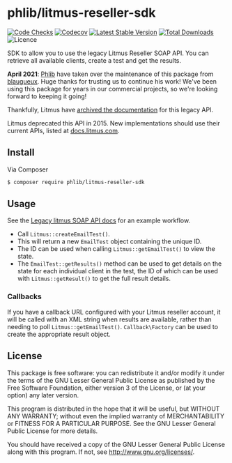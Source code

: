 # phlib/litmus-reseller-sdk

[![Code Checks](https://img.shields.io/github/actions/workflow/status/phlib/litmus-reseller-sdk/code-checks.yml?logo=github)](https://github.com/phlib/litmus-reseller-sdk/actions/workflows/code-checks.yml)
[![Codecov](https://img.shields.io/codecov/c/github/phlib/litmus-reseller-sdk.svg?logo=codecov)](https://codecov.io/gh/phlib/litmus-reseller-sdk)
[![Latest Stable Version](https://img.shields.io/packagist/v/phlib/litmus-reseller-sdk.svg?logo=packagist)](https://packagist.org/packages/phlib/litmus-reseller-sdk)
[![Total Downloads](https://img.shields.io/packagist/dt/phlib/litmus-reseller-sdk.svg?logo=packagist)](https://packagist.org/packages/phlib/litmus-reseller-sdk)
![Licence](https://img.shields.io/github/license/phlib/litmus-reseller-sdk.svg)

SDK to allow you to use the legacy Litmus Reseller SOAP API.
You can retrieve all available clients, create a test and get the results.

**April 2021**: [Phlib](https://github.com/phlib) have taken over the
maintenance of this package from [blaugueux](https://github.com/blaugueux).
Huge thanks for trusting us to continue his work! We've been using this
package for years in our commercial projects, so we're looking forward to
keeping it going!

Thankfully, Litmus have
[archived the documentation](https://litmus.github.io/legacy-litmus-api-docs/)
for this legacy API.

Litmus deprecated this API in 2015.
New implementations should use their current APIs, listed at [docs.litmus.com](https://docs.litmus.com).

## Install

Via Composer

```sh
$ composer require phlib/litmus-reseller-sdk
```

## Usage

See the [Legacy litmus SOAP API docs](https://litmus.github.io/legacy-litmus-api-docs/SOAP/Legacy%20SOAP%20Web%20Service%3A%20Process%20for%20running%20email%20tests)
for an example workflow.

* Call `Litmus::createEmailTest()`.
* This will return a new `EmailTest` object containing the unique ID.
* The ID can be used when calling `Litmus::getEmailTest()` to view the state.
* The `EmailTest::getResults()` method can be used to get details on the state
  for each individual client in the test, the ID of which can be used with
  `Litmus::getResult()` to get the full result details.

### Callbacks

If you have a callback URL configured with your Litmus reseller account,
it will be called with an XML string when results are available,
rather than needing to poll `Litmus::getEmailTest()`.
`Callback\Factory` can be used to create the appropriate result object.

## License

This package is free software: you can redistribute it and/or modify
it under the terms of the GNU Lesser General Public License as published by
the Free Software Foundation, either version 3 of the License, or
(at your option) any later version.

This program is distributed in the hope that it will be useful,
but WITHOUT ANY WARRANTY; without even the implied warranty of
MERCHANTABILITY or FITNESS FOR A PARTICULAR PURPOSE.  See the
GNU Lesser General Public License for more details.

You should have received a copy of the GNU Lesser General Public License
along with this program.  If not, see <http://www.gnu.org/licenses/>.
